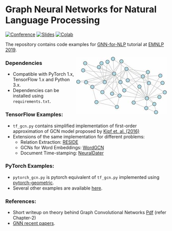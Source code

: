 # Graph Neural Networks for Natural Language Processing

[![Conference](http://img.shields.io/badge/EMNLP-2019-4b44ce.svg)](https://www.emnlp-ijcnlp2019.org/program/tutorials/)
[![Slides](http://img.shields.io/badge/slides-pdf-red.svg)]()
[![Colab](http://img.shields.io/badge/colab-run-yellow.svg)](https://drive.google.com/drive/u/0/folders/1ljM-k34uYyI3Sp3IYGiZp_i5X1TgaYl1)

The repository contains code examples for [GNN-for-NLP](https://www.emnlp-ijcnlp2019.org/program/tutorials/) tutorial at [EMNLP 2019](https://www.emnlp-ijcnlp2019.org/).

<img align="right"  src="./graph.jpeg">

### Dependencies

- Compatible with PyTorch 1.x, TensorFlow 1.x and Python 3.x.
- Dependencies can be installed using `requirements.txt`.

### TensorFlow Examples:

* `tf_gcn.py` contains simplified implementation of first-order approximation of GCN model proposed by [Kipf et. al. (2016)](https://arxiv.org/abs/1609.02907)
* Extensions of the same implementation for different problems:
  * Relation Extraction: [RESIDE](https://github.com/malllabiisc/RESIDE)
  * GCNs for Word Embeddings: [WordGCN](https://github.com/malllabiisc/WordGCN)
  * Document Time-stamping: [NeuralDater](https://github.com/malllabiisc/NeuralDater)

### PyTorch Examples:

* `pytorch_gcn.py` is pytorch equivalent of `tf_gcn.py` implemented using [pytorch-geometric](https://github.com/rusty1s/pytorch_geometric). 
* Several other examples are available [here](https://github.com/rusty1s/pytorch_geometric/tree/master/examples). 

### References:

* Short writeup on theory behind Graph Convolutional Networks [Pdf](https://shikhar-vashishth.github.io/assets/pdf/phd_thesis.pdf) (refer Chapter-2) 
* [GNN recent papers](https://github.com/naganandy/graph-based-deep-learning-literature).
